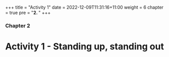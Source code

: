 +++
title = "Activity 1"
date = 2022-12-09T11:31:16+11:00
weight = 6
chapter = true
pre = "<b>2. </b>"
+++

### Chapter 2

# Activity 1 - Standing up, standing out
